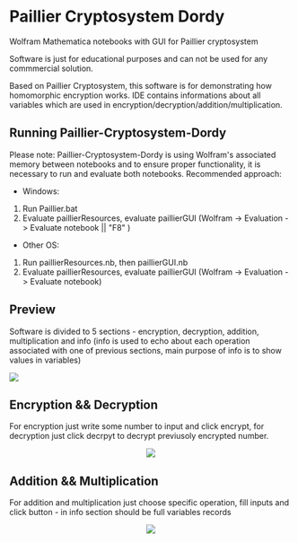 # Paillier Cryptosystem Dordy
 Wolfram Mathematica notebooks with GUI for Paillier cryptosystem

Software is just for educational purposes and can not be used for any commmercial solution.

Based on Paillier Cryptosystem, this software is for demonstrating how homomorphic encryption works. IDE contains informations about all variables which are used in encryption/decryption/addition/multiplication. 

## Running Paillier-Cryptosystem-Dordy
Please note: Paillier-Cryptosystem-Dordy is using Wolfram's associated memory between notebooks and to ensure proper functionality, it is necessary to run and evaluate both notebooks. 
Recommended approach: 
- Windows: 
1. Run Paillier.bat
2. Evaluate paillierResources, evaluate paillierGUI (Wolfram -> Evaluation -> Evaluate notebook || "F8" )
- Other OS: 
1. Run paillierResources.nb, then paillierGUI.nb 
2. Evaluate paillierResources, evaluate paillierGUI (Wolfram -> Evaluation -> Evaluate notebook)

## Preview
Software is divided to 5 sections - encryption, decryption, addition, multiplication and info (info is used to echo about each operation associated with one of previous sections, main purpose of info is to show values in variables)

<p align="left">
 <img src="https://user-images.githubusercontent.com/68067175/107207519-ae322c00-6a00-11eb-870a-be10fa5dad88.png">
</p>

## Encryption && Decryption
For encryption just write some number to input and click encrypt, for decryption just click decrpyt to decrypt previusoly encrypted number.
<p align="center">
 <img src="https://user-images.githubusercontent.com/68067175/107209713-78427700-6a03-11eb-93ca-e39847ee3352.png">
</p>

## Addition && Multiplication
For addition and multiplication just choose specific operation, fill inputs and click button - in info section should be full variables records
<p align="center">
 <img src="https://user-images.githubusercontent.com/68067175/107209846-a6c05200-6a03-11eb-90dd-6e66011929d4.png">
</p>

